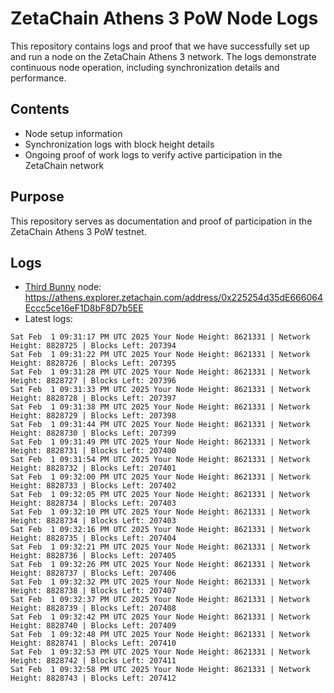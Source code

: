 # ZetaChain Athens 3 PoW Node Logs
This repository contains logs and proof that we have successfully set up and run a node on the ZetaChain Athens 3 network. The logs demonstrate continuous node operation, including synchronization details and performance.

## Contents
- Node setup information
- Synchronization logs with block height details
- Ongoing proof of work logs to verify active participation in the ZetaChain network

## Purpose
This repository serves as documentation and proof of participation in the ZetaChain Athens 3 PoW testnet.

## Logs

- [Third Bunny](https://thirdbunny.xyz/) node: https://athens.explorer.zetachain.com/address/0x225254d35dE666064Eccc5ce16eF1D8bF8D7b5EE
- Latest logs:
```
Sat Feb  1 09:31:17 PM UTC 2025 Your Node Height: 8621331 | Network Height: 8828725 | Blocks Left: 207394
Sat Feb  1 09:31:22 PM UTC 2025 Your Node Height: 8621331 | Network Height: 8828726 | Blocks Left: 207395
Sat Feb  1 09:31:28 PM UTC 2025 Your Node Height: 8621331 | Network Height: 8828727 | Blocks Left: 207396
Sat Feb  1 09:31:33 PM UTC 2025 Your Node Height: 8621331 | Network Height: 8828728 | Blocks Left: 207397
Sat Feb  1 09:31:38 PM UTC 2025 Your Node Height: 8621331 | Network Height: 8828729 | Blocks Left: 207398
Sat Feb  1 09:31:44 PM UTC 2025 Your Node Height: 8621331 | Network Height: 8828730 | Blocks Left: 207399
Sat Feb  1 09:31:49 PM UTC 2025 Your Node Height: 8621331 | Network Height: 8828731 | Blocks Left: 207400
Sat Feb  1 09:31:54 PM UTC 2025 Your Node Height: 8621331 | Network Height: 8828732 | Blocks Left: 207401
Sat Feb  1 09:32:00 PM UTC 2025 Your Node Height: 8621331 | Network Height: 8828733 | Blocks Left: 207402
Sat Feb  1 09:32:05 PM UTC 2025 Your Node Height: 8621331 | Network Height: 8828734 | Blocks Left: 207403
Sat Feb  1 09:32:10 PM UTC 2025 Your Node Height: 8621331 | Network Height: 8828734 | Blocks Left: 207403
Sat Feb  1 09:32:16 PM UTC 2025 Your Node Height: 8621331 | Network Height: 8828735 | Blocks Left: 207404
Sat Feb  1 09:32:21 PM UTC 2025 Your Node Height: 8621331 | Network Height: 8828736 | Blocks Left: 207405
Sat Feb  1 09:32:26 PM UTC 2025 Your Node Height: 8621331 | Network Height: 8828737 | Blocks Left: 207406
Sat Feb  1 09:32:32 PM UTC 2025 Your Node Height: 8621331 | Network Height: 8828738 | Blocks Left: 207407
Sat Feb  1 09:32:37 PM UTC 2025 Your Node Height: 8621331 | Network Height: 8828739 | Blocks Left: 207408
Sat Feb  1 09:32:42 PM UTC 2025 Your Node Height: 8621331 | Network Height: 8828740 | Blocks Left: 207409
Sat Feb  1 09:32:48 PM UTC 2025 Your Node Height: 8621331 | Network Height: 8828741 | Blocks Left: 207410
Sat Feb  1 09:32:53 PM UTC 2025 Your Node Height: 8621331 | Network Height: 8828742 | Blocks Left: 207411
Sat Feb  1 09:32:58 PM UTC 2025 Your Node Height: 8621331 | Network Height: 8828743 | Blocks Left: 207412
```

